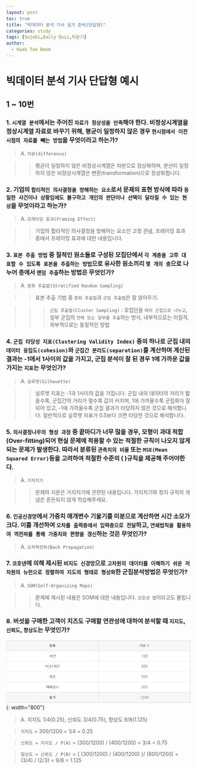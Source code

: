 ```yaml
---
layout: post
toc: true
title: "빅데이터 분석 기사 실기 준비(단답형)"
categories: study
tags: [Sujebi,Daily Quiz,빅분기]
author:
  - Kwak Tae Beom
---
```


# 빅데이터 분석 기사 단답형 예시

## 1 ~ 10번

### 1. `시계열 분석`에서는 주어진 `자료가 정상성을 만족`해야 한다. 비정상시계열을 정상시계열 자료로 바꾸기 위해, 평균이 일정하지 않은 경우 `현시점에서 이전 시점의 자료를 빼는 방법`을 무엇이라고 하는가?

> A.	`차분(difference)`

> > 평균이 일정하지 않은 비정상시계열은 차분으로 정상화하며, 분산이 일정하지 않은 비정상시계열은 변환(transformation)으로 정상화합니다.

### 2. 기업의 `합리적인 의사결정을 방해하는 요소`로서 문제의 표현 방식에 따라 `동일한 사건이나 상황임에도 불구하고 개인의 판단이나 선택이 달라질 수 있는 현상`을 무엇이라고 하는가?

> A.	`프레이밍 효과(Framing Effect)`

> > 기업의 합리적인 의사결정을 방해하는 요소인 고정 관념, 프레이밍 효과 중에서 프레이밍 효과에 대한 내용입니다.

### 3. `표본 추출 방법` 중 질적인 원소들로 구성된 모집단에서 `각 계층을 고루 대표할 수 있도록 표본을 추출하는 방법`으로 유사한 원소끼리 `몇 개의 층`으로 나누어 층에서 `랜덤 추출`하는 방법은 무엇인가?

> A.	`층화 추출법(Stratified Random Sampling)`

> > 표본 추출 기법 중 `층화 추출법`과 `군집 추출법`은 잘 알아두기.

> > > `군집 추출법(Cluster Sampling)` : 모집단을 `여러 군집으로 나누고`, 일부 군집의 `전체 또는 일부를 추출`하는 방식, 내부적으로는 이질적, 외부적으로는 동질적인 방법


### 4. `군집 타당성 지표(Clustering Validity Index)` 중의 하나로 군집 내의 `데이터 응집도(cohesion)`와 `군집간 분리도(separation)`를 계산하며 계산된 결과는 -1에서 1사이의 값을 가지고, 군집 분석이 잘 된 경우 1에 가까운 값을 가지는 `지표`는 무엇인가?

> A.	`실루엣(Silhouette)`

> > 실루엣 지표는 -1과 1사이의 값을 가집니다. 군집 내의 데이터의 거리가 짧을수록, 군집간의 거리가 멀수록 값이 커지며, 1에 가까울수록 군집화가 잘 되어 있고, -1에 가까울수록 군집 결과가 타당하지 않은 것으로 해석합니다. 일반적으로 실루엣 지표가 0.5보다 크면 타당한 것으로 해석합니다.

### 5. `의사결정나무의 형성 과정` 중 끝마디가 너무 많을 경우, 모형이 과대 적합(Over-fitting)되어 현실 문제에 적용할 수 있는 적절한 규칙이 나오지 않게 되는 문제가 발생한다. 따라서 분류된 `관측치의 비율` 또는 `MSE(Mean Squared Error)`등을 고려하여 적절한 수준의 (    )규칙을 제공해 주어야한다.

> A.	`가지치기`

> > 문제의 지문은 가지치기에 관련된 내용입니다. 가지치기와 정지 규칙의 개념은 혼돈되지 않게 학습해주세요.

### 6. `인공신경망`에서 가중치 매개변수 기울기를 미분으로 계산하면 시간 소모가 크다. 이를 개선하여 `오차를 출력층에서 입력층으로 전달`하고, `연쇄법칙을 활용하여 역전파를 통해 가중치와 편향을 갱신`하는 것은 무엇인가?

> A.	`오차역전파(Back Propagation)`

### 7. `코호넨`에 의해 제시된 `비지도 신경망`으로 `고차원의 데이터를 이해하기 쉬운 저차원의 뉴런으로 정렬하여 지도의 형태로 형상화`한 군집분석방법은 무엇인가?

> A.	`SOM(Self-Organizing Maps)`

> > 문제에 제시된 내용은 SOM에 대한 내용입니다. `코호넨 맵`이라고도 불립니다.

### 8. 버섯을 구매한 고객이 치즈도 구매할 연관성에 대하여 분석할 때 `지지도`, `신뢰도`, `향상도`는 무엇인가?

![8.png](https://github.com/ktb5891/ktb5891.github.io/blob/main/img/BDAC/8.png?raw=true){: width="800"}

> A.  지지도 1/4(0.25), 신뢰도 3/4(0.75), 향상도 9/8(1.125)

> `지지도` = 300/1200 = 1/4 = 0.25

> `신뢰도 = 지지도 / P(A)` = (300/1200) / (400/1200) = 3/4 = 0.75

> `향상도 = 신뢰도 / P(B)` = { (300/1200) / (400/1200) }/ (800/1200) = (3/4) / (2/3) = 9/8 = 1.125